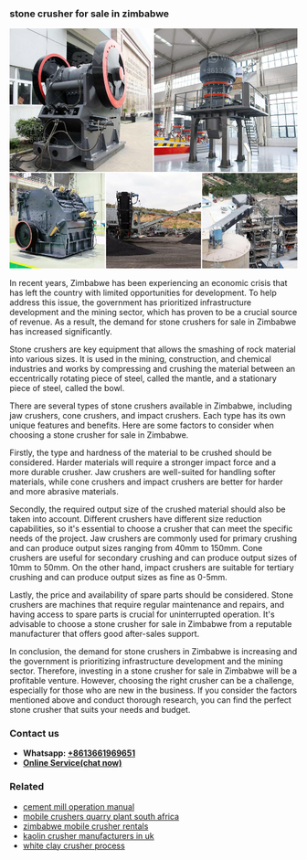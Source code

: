 <h3>stone crusher for sale in zimbabwe</h3><img src='1708323036.jpg' alt=''><p>In recent years, Zimbabwe has been experiencing an economic crisis that has left the country with limited opportunities for development. To help address this issue, the government has prioritized infrastructure development and the mining sector, which has proven to be a crucial source of revenue. As a result, the demand for stone crushers for sale in Zimbabwe has increased significantly.</p><p>Stone crushers are key equipment that allows the smashing of rock material into various sizes. It is used in the mining, construction, and chemical industries and works by compressing and crushing the material between an eccentrically rotating piece of steel, called the mantle, and a stationary piece of steel, called the bowl.</p><p>There are several types of stone crushers available in Zimbabwe, including jaw crushers, cone crushers, and impact crushers. Each type has its own unique features and benefits. Here are some factors to consider when choosing a stone crusher for sale in Zimbabwe.</p><p>Firstly, the type and hardness of the material to be crushed should be considered. Harder materials will require a stronger impact force and a more durable crusher. Jaw crushers are well-suited for handling softer materials, while cone crushers and impact crushers are better for harder and more abrasive materials.</p><p>Secondly, the required output size of the crushed material should also be taken into account. Different crushers have different size reduction capabilities, so it's essential to choose a crusher that can meet the specific needs of the project. Jaw crushers are commonly used for primary crushing and can produce output sizes ranging from 40mm to 150mm. Cone crushers are useful for secondary crushing and can produce output sizes of 10mm to 50mm. On the other hand, impact crushers are suitable for tertiary crushing and can produce output sizes as fine as 0-5mm.</p><p>Lastly, the price and availability of spare parts should be considered. Stone crushers are machines that require regular maintenance and repairs, and having access to spare parts is crucial for uninterrupted operation. It's advisable to choose a stone crusher for sale in Zimbabwe from a reputable manufacturer that offers good after-sales support.</p><p>In conclusion, the demand for stone crushers in Zimbabwe is increasing and the government is prioritizing infrastructure development and the mining sector. Therefore, investing in a stone crusher for sale in Zimbabwe will be a profitable venture. However, choosing the right crusher can be a challenge, especially for those who are new in the business. If you consider the factors mentioned above and conduct thorough research, you can find the perfect stone crusher that suits your needs and budget.</p><h3>Contact us</h3><ul><li><strong>Whatsapp:&nbsp;<a href="https://wa.me/8613661969651">+8613661969651</a></strong></li><li><a href="https://swt.shibang-china.com/?git&amp;zhl&amp;stone crusher for sale in zimbabwe"><strong>Online Service(chat now)</strong></a></li></ul><h3>Related</h3><ul><li><a href='cement mill operation manual.md'>cement mill operation manual</a></li><li><a href='mobile crushers quarry plant south africa.md'>mobile crushers quarry plant south africa</a></li><li><a href='zimbabwe mobile crusher rentals.md'>zimbabwe mobile crusher rentals</a></li><li><a href='kaolin crusher manufacturers in uk.md'>kaolin crusher manufacturers in uk</a></li><li><a href='white clay crusher process.md'>white clay crusher process</a></li></ul>